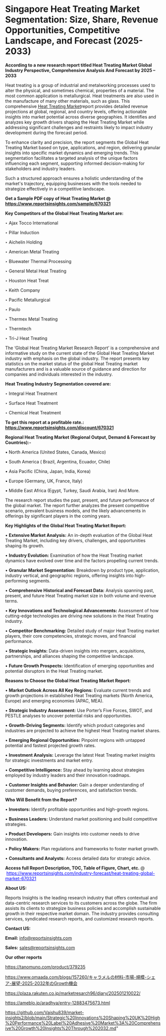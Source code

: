 # Singapore Heat Treating Market Segmentation: Size, Share, Revenue Opportunities, Competitive Landscape, and Forecast (2025-2033)

<strong>According to a new research report titled Heat Treating Market Global Industry Perspective, Comprehensive Analysis And Forecast by 2025 – 2033</strong>

Heat treating is a group of industrial and metalworking processes used to alter the physical, and sometimes chemical, properties of a material. The most common application is metallurgical. Heat treatments are also used in the manufacture of many other materials, such as glass. This comprehensive <a href=https://www.reportsinsights.com/sample/670321>Heat Treating Market</a>report provides detailed revenue projections at global, regional, and country levels, offering actionable insights into market potential across diverse geographies. It identifies and analyzes key growth drivers shaping the Heat Treating Market while addressing significant challenges and restraints likely to impact industry development during the forecast period.

To enhance clarity and precision, the report segments the Global Heat Treating Market based on type, applications, and region, delivering granular insights into specific market dynamics and emerging trends. This segmentation facilitates a targeted analysis of the unique factors influencing each segment, supporting informed decision-making for stakeholders and industry leaders.

Such a structured approach ensures a holistic understanding of the market's trajectory, equipping businesses with the tools needed to strategize effectively in a competitive landscape.

<strong>Get a Sample PDF copy of Heat Treating Market </strong><strong>@<a href=https://www.reportsinsights.com/sample/670321 style=color:#0000ff;> https://www.reportsinsights.com/sample/670321</a></strong></font>

<strong>Key Competitors of the Global Heat Treating Market are:</strong>

‣ Ajax Tocco International

‣ Pillar Induction

‣ Aichelin Holding

‣ American Metal Treating

‣ Bluewater Thermal Processing

‣ General Metal Heat Treating

‣ Houston Heat Treat

‣ Keith Company

‣ Pacific Metallurgical

‣ Paulo

‣ Thermex Metal Treating

‣ Thermtech

‣ Tri-J Heat Treating

The ‘Global Heat Treating Market Research Report’ is a comprehensive and informative study on the current state of the Global Heat Treating Market industry with emphasis on the global industry. The report presents key statistics on the market status of the global Heat Treating market manufacturers and is a valuable source of guidance and direction for companies and individuals interested in the industry.

<strong>Heat Treating Industry Segmentation covered are:</strong>

‣ Integral Heat Treatment

‣ Surface Heat Treatment

‣ Chemical Heat Treatment

<strong>To get this report at a profitable rate.: <a href=https://www.reportsinsights.com/discount/670321 style=color:#0000ff;>https://www.reportsinsights.com/discount/670321</a></strong></font>

<strong>Regional Heat Treating Market (Regional Output, Demand &amp; Forecast by Countries):-</strong>

• North America (United States, Canada, Mexico)

• South America ( Brazil, Argentina, Ecuador, Chile)

• Asia Pacific (China, Japan, India, Korea)

• Europe (Germany, UK, France, Italy)

• Middle East Africa (Egypt, Turkey, Saudi Arabia, Iran) And More.

The research report studies the past, present, and future performance of the global market. The report further analyzes the present competitive scenario, prevalent business models, and the likely advancements in offerings by significant players in the coming years.

<strong>Key Highlights of the Global Heat Treating Market Report:</strong>

• <strong>Extensive Market Analysis:</strong> An in-depth evaluation of the Global Heat Treating Market, including key drivers, challenges, and opportunities shaping its growth.

• <strong>Industry Evolution:</strong> Examination of how the Heat Treating market dynamics have evolved over time and the factors propelling current trends.

• <strong>Granular Market Segmentation:</strong> Breakdown by product type, application, industry vertical, and geographic regions, offering insights into high-performing segments.

• <strong>Comprehensive Historical and Forecast Data:</strong> Analysis spanning past, present, and future Heat Treating market size in both volume and revenue terms.

• <strong>Key Innovations and Technological Advancements:</strong> Assessment of how cutting-edge technologies are driving new solutions in the Heat Treating industry.

• <strong>Competitor Benchmarking:</strong> Detailed study of major Heat Treating market players, their core competencies, strategic moves, and financial performance.

• <strong>Strategic Insights:</strong> Data-driven insights into mergers, acquisitions, partnerships, and alliances shaping the competitive landscape.

• <strong>Future Growth Prospects:</strong> Identification of emerging opportunities and potential disruptors in the Heat Treating market.

<strong>Reasons to Choose the Global Heat Treating Market Report:</strong>

• <strong>Market Outlook Across All Key Regions:</strong> Evaluate current trends and growth projections in established Heat Treating markets (North America, Europe) and emerging economies (APAC, MEA).

• <strong>Strategic Industry Assessment:</strong> Use Porter’s Five Forces, SWOT, and PESTLE analyses to uncover potential risks and opportunities.

• <strong>Growth-Driving Segments:</strong> Identify which product categories and industries are projected to achieve the highest Heat Treating market shares.

• <strong>Emerging Regional Opportunities:</strong> Pinpoint regions with untapped potential and fastest projected growth rates.

• <strong>Investment Analysis:</strong> Leverage the latest Heat Treating market insights for strategic investments and market entry.

• <strong>Competitive Intelligence:</strong> Stay ahead by learning about strategies employed by industry leaders and their innovation roadmaps.

• <strong>Customer Insights and Behavior:</strong> Gain a deeper understanding of customer demands, buying preferences, and satisfaction trends.

<strong>Who Will Benefit from the Report?</strong>

• <strong>Investors:</strong> Identify profitable opportunities and high-growth regions.

• <strong>Business Leaders:</strong> Understand market positioning and build competitive strategies.

• <strong>Product Developers:</strong> Gain insights into customer needs to drive innovation.

• <strong>Policy Makers:</strong> Plan regulations and frameworks to foster market growth.

• <strong>Consultants and Analysts:</strong> Access detailed data for strategic advice.
</ul>
<strong>Access full Report Description, TOC, Table of Figure, Chart, etc. </strong>@  <a href=https://www.reportsinsights.com/industry-forecast/heat-treating-global-market-670321 style=color:#0000ff;>https://www.reportsinsights.com/industry-forecast/heat-treating-global-market-670321</a></font>

<strong><strong>About US</strong>:</strong>

Reports Insights is the leading research industry that offers contextual and data-centric research services to its customers across the globe. The firm assists its clients to strategize business policies and accomplish sustainable growth in their respective market domain. The industry provides consulting services, syndicated research reports, and customized research reports.

<strong>Contact US:</strong>

<p class=""""><b>Email:</b> <a href=mailto:info@reportsinsights.com>info@reportsinsights.com</a></p>
<p class=""""><b>Sales:</b> <a href=mailto:sales@reportsinsights.com>sales@reportsinsights.com</a></p>

<strong>Our other reports</strong>

<a href=https://tanomuno.com/product/379235>https://tanomuno.com/product/379235</a>

<a href=https://www.omaada.com/blogs/157260/キャラメルの材料-市場-規模-シェア-展望-2025-2032年のGrowth機会>https://www.omaada.com/blogs/157260/キャラメルの材料-市場-規模-シェア-展望-2025-2032年のGrowth機会</a>

<a href=https://plaza.rakuten.co.jp/marketresarch96/diary/202501210022/>https://plaza.rakuten.co.jp/marketresarch96/diary/202501210022/</a>

<a href=https://ameblo.jp/aradhya/entry-12883475673.html>https://ameblo.jp/aradhya/entry-12883475673.html</a>

<a href=https://github.com/Vaishu839/market-insights2/blob/main/Strategic%20Innovations%20Shaping%20UK%20High%20Performance%20Label%20Adhesive%20Market%3A%20Comprehensive%20Growth%20Insights%20Through%202032.md>https://github.com/Vaishu839/market-insights2/blob/main/Strategic%20Innovations%20Shaping%20UK%20High%20Performance%20Label%20Adhesive%20Market%3A%20Comprehensive%20Growth%20Insights%20Through%202032.md</a>"
